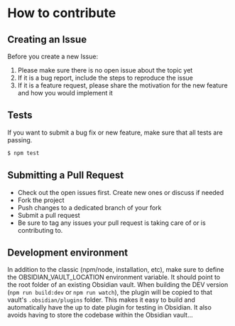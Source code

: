 # How to contribute

## Creating an Issue

Before you create a new Issue:

1. Please make sure there is no open issue about the topic yet
2. If it is a bug report, include the steps to reproduce the issue
3. If it is a feature request, please share the motivation for the new feature and how you would implement it

## Tests

If you want to submit a bug fix or new feature, make sure that all tests are passing.

```bash
$ npm test
```

## Submitting a Pull Request

- Check out the open issues first. Create new ones or discuss if needed
- Fork the project
- Push changes to a dedicated branch of your fork
- Submit a pull request
- Be sure to tag any issues your pull request is taking care of or is contributing to.

## Development environment

In addition to the classic (npm/node, installation, etc), make sure to define the OBSIDIAN_VAULT_LOCATION environment variable. It should point to the root folder of an existing Obsidian vault. When building the DEV version (`npm run build:dev` or `npm run watch`), the plugin will be copied to that vault's `.obsidian/plugins` folder. This makes it easy to build and automatically have the up to date plugin for testing in Obsidian. It also avoids having to store the codebase within the Obsidian vault...
